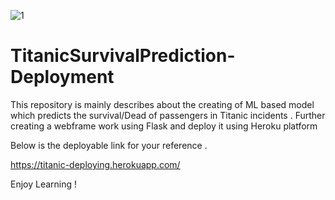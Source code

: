 ![1](https://user-images.githubusercontent.com/63364350/129478459-480f333a-87b6-489f-a095-62e8700261bd.PNG)

# TitanicSurvivalPrediction-Deployment


This repository is mainly describes about the creating of ML based model which predicts the survival/Dead of passengers in Titanic incidents . Further creating a webframe work using Flask and deploy it using Heroku platform 

Below is the deployable link for your reference .

https://titanic-deploying.herokuapp.com/

Enjoy Learning !

